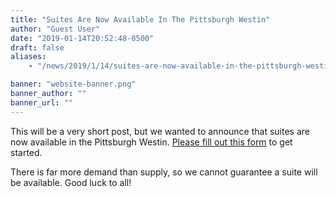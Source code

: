 ```yaml
---
title: "Suites Are Now Available In The Pittsburgh Westin"
author: "Guest User"
date: "2019-01-14T20:52:48-0500"
draft: false
aliases:
    - "/news/2019/1/14/suites-are-now-available-in-the-pittsburgh-westin"

banner: "website-banner.png"
banner_author: ""
banner_url: ""
---
```


This will be a very short post, but we wanted to announce that suites are now available in the Pittsburgh Westin. [Please fill out this form](https://docs.google.com/forms/d/e/1FAIpQLSeQhOKYgyQsjzmfAV_Nny3bN2BOPb2I2SuGtwLp51YdZVHvcQ/viewform) to get started.

There is far more demand than supply, so we cannot guarantee a suite will be available.  Good luck to all!
